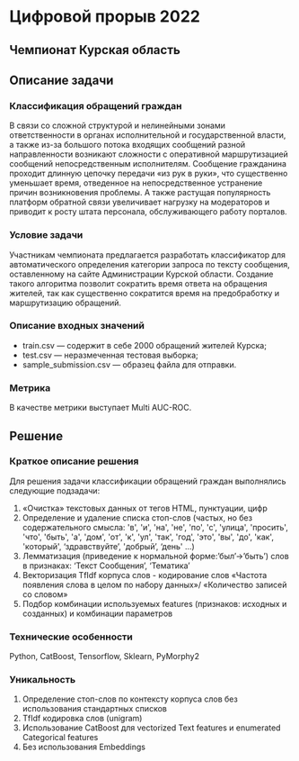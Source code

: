 # Цифровой прорыв 2022
## Чемпионат Курская область
## Описание задачи
### Классификация обращений граждан
В связи со сложной структурой и нелинейными зонами ответственности в
органах исполнительной и государственной власти, а также из-за большого
потока входящих сообщений разной направленности возникают сложности с
оперативной маршрутизацией сообщений непосредственным исполнителям.
Сообщение гражданина проходит длинную цепочку передачи «из рук в руки»,
что существенно уменьшает время, отведенное на непосредственное
устранение причин возникновения проблемы. А также растущая популярность
платформ обратной связи увеличивает нагрузку на модераторов и приводит к
росту штата персонала, обслуживающего работу порталов.

### Условие задачи
Участникам чемпионата предлагается разработать классификатор для
автоматического определения категории запроса по тексту сообщения,
оставленному на сайте Администрации Курской области.
Создание такого алгоритма позволит сократить время ответа на
обращения жителей, так как существенно сократится время на предобработку и
маршрутизацию обращений.

### Описание входных значений
- train.csv — содержит в себе 2000 обращений жителей Курска;
- test.сsv — неразмеченная тестовая выборка;
- sample_submission.csv — образец файла для отправки.

### Метрика
В качестве метрики выступает Multi AUC-ROC.

## Решение
### Краткое описание решения
Для решения задачи классификации обращений граждан выполнялись следующие подзадачи:
1. «Очистка» текстовых данных от тегов HTML, пунктуации, цифр
2. Определение и удаление списка стоп-слов (частых, но без содержательного смысла:  'в', 'и', 'на', 'не', 'по', 'с', 'улица', 'просить', 'что', 'быть', 'а', 'дом', 'от', 'к', 'ул', 'так', 'год', 'это', 'вы', 'до', 'как', 'который', ‘здравствуйте’, 'добрый’, ‘день' ...)
3. Лемматизация (приведение к нормальной форме:’был’->’быть’) слов в признаках: ‘Текст Сообщения’,  ‘Тематика’ 
4. Векторизация TfIdf корпуса слов - кодирование слов «Частота появления слова в целом по набору данных»/ «Количество записей со словом»
5. Подбор  комбинации используемых features (признаков: исходных и созданных) и комбинации параметров

### Технические особенности
Python, CatBoost, Tensorflow, Sklearn, PyMorphy2

### Уникальность
1. Определение стоп-слов по контексту корпуса слов без использования стандартных списков
2. TfIdf кодировка слов (unigram)
3. Использование CatBoost для vectorized Text features и enumerated Categorical features
4. Без использования Embeddings

